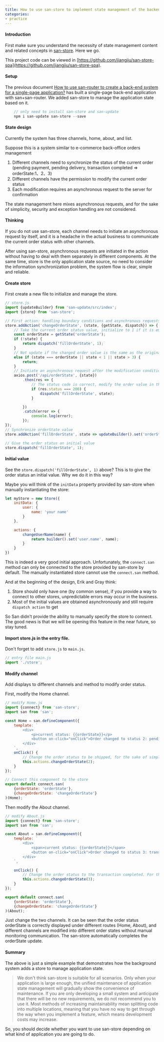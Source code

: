 ```yaml
---
title: How to use san-store to implement state management of the backend system?
categories:
- practice
---
```


#### Introduction
First make sure you understand the necessity of state management content and related concepts in [san-store](https://github.com/baidu/san-store). Here we go.

This project code can be viewed in [https://github.com/jiangjiu/san-store-spa](https://github.com/jiangjiu/san-store-spa).

#### Setup
The previous document [How to use san-router to create a back-end system for a single-page application?](https://baidu.github.io/san/practice/san-router-spa/) has built a single-page back-end application with san+san-router. We added san-store to manage the application state based on it.

```js
    // only need to install san-store and san-update
    npm i san-update san-store --save
```

#### State design
Currently the system has three channels, home, about, and list.

Suppose this is a system similar to e-commerce back-office orders management

1. Different channels need to synchronize the status of the current order (pending payment, pending delivery, transaction completed => orderState:1、2、3)
2. Different channels have the permission to modify the current order status
3. Each modification requires an asynchronous request to the server for confirmation

The state management here mixes asynchronous requests, and for the sake of simplicity, security and exception handling are not considered.

#### Thinking
If you do not use san-store, each channel needs to initiate an asynchronous request by itself, and it is a headache in the actual business to communicate the current order status with other channels.

After using san-store, asynchronous requests are initiated in the action without having to deal with them separately in different components. At the same time, store is the only application state source, no need to consider the information synchronization problem, the system flow is clear, simple and reliable.

#### Create store
First create a new file to initialize and manage the store.

```js
// store.js
import {updateBuilder} from 'san-update/src/index';
import {store} from 'san-store';

// First action: handling boundary conditions and asynchronous requests
store.addAction('changeOrderState', (state, {getState, dispatch}) => {
    // Take the current order status value, initialize to 1 if it is empty
    const orderState = getState('orderState');
    if (!state) {
        return dispatch('fillOrderState', 1);
    }
    // Not update if the changed order value is the same as the original state or is the abnormal value
    else if (state === orderState || state < 1 || state > 3) {
        return;
    }
    // Initiate an asynchronous request after the modification condition is met
    axios.post('/api/orderState', {state})
        .then(res => {
            // The status code is correct, modify the order value in the store
            if (res.status === 200) {
                dispatch('fillOrderState', state);
            }

        })
        .catch(error => {
            console.log(error);
        });
});
// Synchronize orderState value
store.addAction('fillOrderState', state => updateBuilder().set('orderState', state));

// Give the order status an initial value
store.dispatch('fillOrderState', 1);
```
#### Initial value
See the `store.dispatch('fillOrderState', 1)` above?
This is to give the order status an initial value.
Why we do it in this way?

Maybe you will think of the `initData` property provided by san-store when manually instantiating the store:

```js
let myStore = new Store({
    initData: {
        user: {
            name: 'your name'
        }
    },

    actions: {
        changeUserName(name) {
            return builder().set('user.name', name);
        }
    }
})
```

This is indeed a very good initial approach.
Unfortunately, the `connect.san` method can only be connected to the store provided by san-store by default. The manually instantiated store cannot use the `connect.san` method.

And at the beginning of the design, Erik and Gray think:

1. Store should only have one (by common sense), if you provide a way to connect to other stores, unpredictable errors may occur in the business.
2. Most of the initial values are obtained asynchronously and still require `dispatch action` to get

So San didn't provide the ability to manually specify the store to connect.
The good news is that we will be opening this feature in the near future, so stay tuned.

#### Import store.js in the entry file.
Don't forget to add `store.js` to `main.js`.

```js
// entry file main.js
import './store';
```

#### Modify channel

Add displays to different channels and method to modify order status.

First, modify the Home channel.

```js
// modify Home.js
import {connect} from 'san-store';
import san from 'san';

const Home = san.defineComponent({
    template: `
        <div>
            <p>current status: {{orderState}}</p>
            <button on-click="onClick">Order changed to status 2: pending delivery</button>
        </div>
    `,
    onClick() {
        // Change the order status to be shipped, for the sake of simplicity, it is not made into a drop-down box.
        this.actions.changeOrderState(2);
    }
});

// Connect this component to the store
export default connect.san(
    {orderState: 'orderState'},
    {changeOrderState: 'changeOrderState'}
)(Home);

```

Then modify the About channel.

```js
// modify About.js
import {connect} from 'san-store';
import san from 'san';

const About = san.defineComponent({
    template: `
        <div>
            <span>current status: {{orderState}}</span>
            <button on-click="onClick">Order changed to status 3: transaction completed</button>
        </div>
    `,

    onClick() {
        // Change the order status to the transaction completed. For the sake of simplicity, the drop-down box is not available.
        this.actions.changeOrderState(3);
    }
});

export default connect.san(
    {orderState: 'orderState'},
    {changeOrderState: 'changeOrderState'}
)(About);
```

Just change the two channels.
It can be seen that the order status orderState is correctly displayed under different routes (Home, About), and different channels are modified into different order states without manual monitoring communication. The san-store automatically completes the orderState update.

#### Summary
The above is just a simple example that demonstrates how the background system adds a store to manage application state.

> We don't think san-store is suitable for all scenarios. Only when your application is large enough, the unified maintenance of application state management will gradually show the convenience of maintenance. If you are only developing a small system and anticipate that there will be no new requirements, we do not recommend you to use it. Most methods of increasing maintainability mean splitting code into multiple locations, meaning that you have no way to get through the way when you implement a feature, which means development costs may increase.

So, you should decide whether you want to use san-store depending on what kind of application you are going to do.







